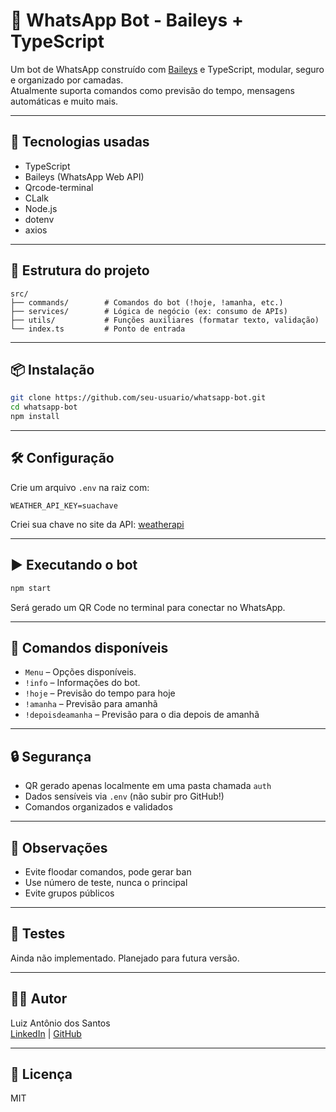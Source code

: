 # 🤖 WhatsApp Bot - Baileys + TypeScript

Um bot de WhatsApp construído com [Baileys](https://github.com/WhiskeySockets/Baileys) e TypeScript, modular, seguro e organizado por camadas.  
Atualmente suporta comandos como previsão do tempo, mensagens automáticas e muito mais.

---

## 🚀 Tecnologias usadas

- TypeScript
- Baileys (WhatsApp Web API)
- Qrcode-terminal
- CLalk
- Node.js
- dotenv
- axios

---

## 📁 Estrutura do projeto

```
src/
├── commands/        # Comandos do bot (!hoje, !amanha, etc.)
├── services/        # Lógica de negócio (ex: consumo de APIs)
├── utils/           # Funções auxiliares (formatar texto, validação)
└── index.ts         # Ponto de entrada
```

---

## 📦 Instalação

```bash
git clone https://github.com/seu-usuario/whatsapp-bot.git
cd whatsapp-bot
npm install
```

---

## 🛠️ Configuração

Crie um arquivo `.env` na raiz com:

```
WEATHER_API_KEY=suachave
```

Criei sua chave no site da API: [weatherapi](https://www.weatherapi.com/)

---

## ▶️ Executando o bot

```bash
npm start
```

Será gerado um QR Code no terminal para conectar no WhatsApp.

---

## 💬 Comandos disponíveis

- `Menu` – Opções disponíveis.
- `!info` – Informações do bot.
- `!hoje` – Previsão do tempo para hoje
- `!amanha` – Previsão para amanhã
- `!depoisdeamanha` – Previsão para o dia depois de amanhã

---

## 🔒 Segurança

- QR gerado apenas localmente em uma pasta chamada `auth`
- Dados sensíveis via `.env` (não subir pro GitHub!)
- Comandos organizados e validados

---

## 📌 Observações

- Evite floodar comandos, pode gerar ban
- Use número de teste, nunca o principal
- Evite grupos públicos

---

## 🧪 Testes

Ainda não implementado. Planejado para futura versão.

---

## 🧑‍💻 Autor

Luiz Antônio dos Santos  
[LinkedIn](https://www.linkedin.com/in/luiz-ant%C3%B4nio-dos-santos-machado-393bb314b/) | [GitHub](https://github.com/luiz01204)

---

## 📄 Licença

MIT